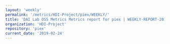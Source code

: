 ```yaml
---
layout: 'weekly'
permalink: '/metrics/HDI-Project/piex/WEEKLY/'
title: 'DAI Lab OSS Metrics Metrics report for piex | WEEKLY-REPORT-2019-02-24'
organization: 'HDI-Project'
repository: 'piex'
current_date: '2019-02-24'
---
```

